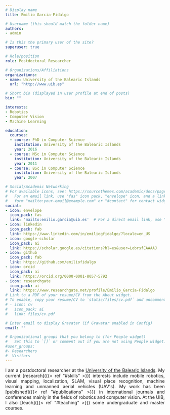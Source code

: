 ```yaml
---
# Display name
title: Emilio Garcia-Fidalgo

# Username (this should match the folder name)
authors:
- admin

# Is this the primary user of the site?
superuser: true

# Role/position
role: Postdoctoral Researcher

# Organizations/Affiliations
organizations:
- name: University of the Balearic Islands
  url: "http://www.uib.es"

# Short bio (displayed in user profile at end of posts)
bio: ""

interests:
- Robotics
- Computer Vision
- Machine Learning

education:
  courses:
  - course: PhD in Computer Science
    institution: University of the Balearic Islands
    year: 2016
  - course: MSc in Computer Science
    institution: University of the Balearic Islands
    year: 2011
  - course: BSc in Computer Science
    institution: University of the Balearic Islands
    year: 2007

# Social/Academic Networking
# For available icons, see: https://sourcethemes.com/academic/docs/page-builder/#icons
#   For an email link, use "fas" icon pack, "envelope" icon, and a link in the
#   form "mailto:your-email@example.com" or "#contact" for contact widget.
social:
- icon: envelope
  icon_pack: fas
  link: 'mailto:emilio.garcia@uib.es'  # For a direct email link, use "mailto:test@example.org".
- icon: linkedin
  icon_pack: fab
  link: https://www.linkedin.com/in/emiliogfidalgo/?locale=en_US
- icon: google-scholar
  icon_pack: ai
  link: https://scholar.google.es/citations?hl=es&user=LobrsfEAAAAJ
- icon: github
  icon_pack: fab
  link: https://github.com/emiliofidalgo
- icon: orcid
  icon_pack: ai
  link: https://orcid.org/0000-0001-8057-5792
- icon: researchgate
  icon_pack: ai
  link: https://www.researchgate.net/profile/Emilio_Garcia-Fidalgo
# Link to a PDF of your resume/CV from the About widget.
# To enable, copy your resume/CV to `static/files/cv.pdf` and uncomment the lines below.
# - icon: cv
#   icon_pack: ai
#   link: files/cv.pdf

# Enter email to display Gravatar (if Gravatar enabled in Config)
email: ""

# Organizational groups that you belong to (for People widget)
#   Set this to `[]` or comment out if you are not using People widget.
#user_groups:
#- Researchers
#- Visitors
---
```

<div style="text-align: justify">

I am a postdoctoral researcher at the [University of the Balearic Islands](http://www.uib.es). My current [research]({{< ref "#skills" >}}) interests include mobile robotics, visual mapping, localization, SLAM, visual place recognition, machine learning and unmanned aerial vehicles (UAV's). My work has been [published]({{< ref "#publications" >}}) in international journals and conferences mainly in the fields of robotics and computer vision. At the UIB, I also [teach]({{< ref "#teaching" >}}) some undergraduate and master courses.

</div>

